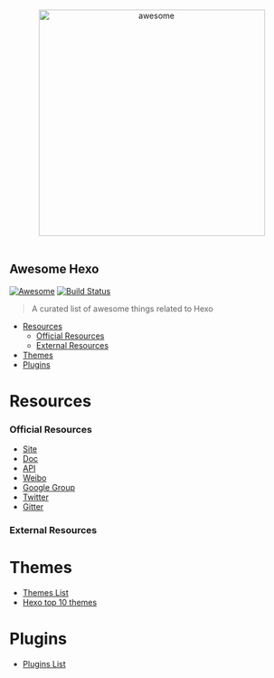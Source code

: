 <p align="center">
  <br>
  <img width="400" src="https://raw.githubusercontent.com/hexojs/awesome-hexo/master/hexo-logo.png" alt="awesome">
  <br>
  <br>
</p>

## Awesome Hexo 
[![Awesome](https://cdn.rawgit.com/sindresorhus/awesome/d7305f38d29fed78fa85652e3a63e154dd8e8829/media/badge.svg)](https://github.com/sindresorhus/awesome) [![Build Status](https://api.travis-ci.org/hexojs/awesome-hexo.svg?branch=master)](https://travis-ci.org/hexojs/awesome-hexo)

> A curated list of awesome things related to Hexo

- [Resources](#resources)
  - [Official Resources](#official-resources)
  - [External Resources](#external-resources)
- [Themes](#themes)
- [Plugins](#plugins)

# Resources


### Official Resources

  - [Site](https://hexo.io/)
  - [Doc](https://hexo.io/docs/)
  - [API](https://hexo.io/api/)
  - [Weibo](http://weibo.com/hexojs/)
  - [Google Group](https://groups.google.com/forum/#!forum/hexo)
  - [Twitter](https://twitter.com/hexojs)
  - [Gitter](https://gitter.im/hexojs/hexo)

### External Resources


# Themes

  - [Themes List](https://hexo.io/themes/)
  - [Hexo top 10 themes](https://en.abnerchou.me/Blog/5c00ca67/)
  
# Plugins

  - [Plugins List](https://hexo.io/plugins/)
